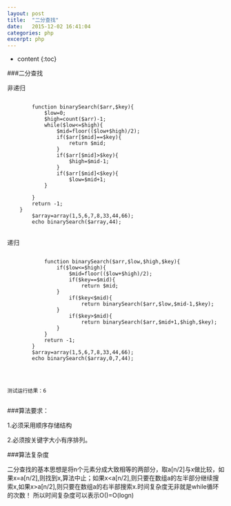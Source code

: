 ```yaml
---
layout: post
title:  "二分查找"
date:   2015-12-02 16:41:04
categories: php
excerpt: php
---
```


* content
{:toc}

###二分查找

非递归
<pre>
<code>
		function binarySearch($arr,$key){
			$low=0;
			$high=count($arr)-1;
			while($low<=$high){
				$mid=floor(($low+$high)/2);
				if($arr[$mid]==$key){
					return $mid;
				}
				if($arr[$mid]>$key){
					$high=$mid-1;
				}
				if($arr[$mid]<$key){
					$low=$mid+1;
			}

		}
		return -1;
	}
		$array=array(1,5,6,7,8,33,44,66);
		echo binarySearch($array,44);
</code>
</pre>

递归
<pre>
<code>
			function binarySearch($arr,$low,$high,$key){
				if($low<=$high){
					$mid=floor(($low+$high)/2);
					if($key==$mid){
						return $mid;
				}
					if($key<$mid){
						return binarySearch($arr,$low,$mid-1,$key);
				}
					if($key>$mid){
						return binarySearch($arr,$mid+1,$high,$key);
				}
			}
			return -1;
		}
		$array=array(1,5,6,7,8,33,44,66);
		echo binarySearch($array,0,7,44);

</code>
</pre>


<code>
测试运行结果：6

</code>

###算法要求：

1.必须采用顺序存储结构

2.必须按关键字大小有序排列。

###算法复杂度

二分查找的基本思想是将n个元素分成大致相等的两部分，取a[n/2]与x做比较，如果x=a[n/2],则找到x,算法中止；如果x<a[n/2],则只要在数组a的左半部分继续搜索x,如果x>a[n/2],则只要在数组a的右半部搜索x.时间复杂度无非就是while循环的次数！
所以时间复杂度可以表示O()=O(logn)


	